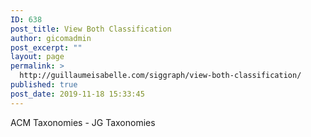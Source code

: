 ```yaml
---
ID: 638
post_title: View Both Classification
author: gicomadmin
post_excerpt: ""
layout: page
permalink: >
  http://guillaumeisabelle.com/siggraph/view-both-classification/
published: true
post_date: 2019-11-18 15:33:45
---
```

<!-- wp:paragraph -->

ACM Taxonomies - JG Taxonomies

<!-- /wp:paragraph -->

<!-- wp:chatty-mango/tag-groups-cloud-tabs {"source":"gutenberg","taxonomy":"acmkeyword"} /-->
